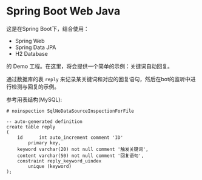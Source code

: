 # Spring Boot Web Java

这是在Spring Boot下，结合使用：
- Spring Web 
- Spring Data JPA
- H2 Database

的 Demo 工程。在这里，将会提供一个简单的示例：关键词自动回复。

通过数据库的表 `reply` 来记录某关键词和对应的回复语句，然后在bot的监听中进行检测与回复的示例。

参考用表结构(MySQL):

```mysql
# noinspection SqlNoDataSourceInspectionForFile

-- auto-generated definition
create table reply
(
    id      int auto_increment comment 'ID'
        primary key,
    keyword varchar(20) not null comment '触发关键词',
    content varchar(50) not null comment '回复语句',
    constraint reply_keyword_uindex
        unique (keyword)
);
```

